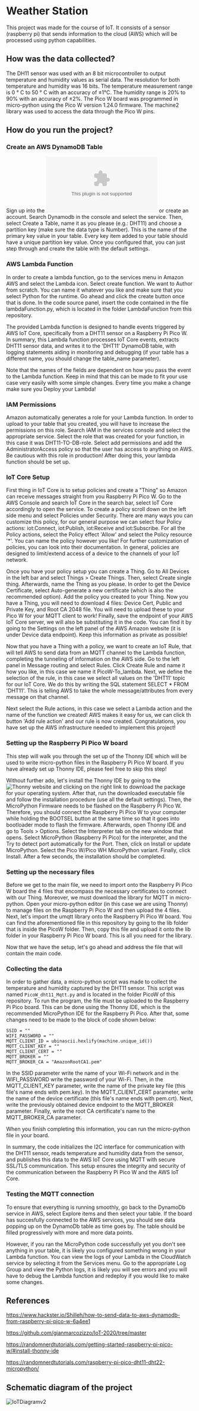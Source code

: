 # Weather Station

This project was made for the course of IoT. It consists of a sensor (raspberry pi) that sends information to the cloud (AWS) which will be processed using python capabilities.

## How was the data collected?

The DH11 sensor was used with an 8 bit microcontroller to output temperature and humidity values as serial data. The resolution for both temperature and humidity was 16 bits. The temperature measurement range is 0 ° C to 50 ° C with an accuracy of ±1°C. The humidity range is 20% to 90% with an accuracy of ±2%. The Pico W board was programmed in micro-python using the Pico W version 1.24.0 firmware. The machine2 library was used to access the data through the Pico W pins.

## How do you run the project?

### Create an AWS DynamoDB Table

Sign up into the ![Amazon website](aws.amamazon.com) or create an account. Search Dynamodb in the console and select the service. Then, select Create a Table, name it as you please (e.g.: DHT11) and choose a partition key (make sure the data type is Number). This is the name of the primary key value in your table. Every key item added to your table should have a unique partition key value. Once you configured that, you can just step through and create the table with the default settings.

### AWS Lambda Function

In order to create a lambda function, go to the services menu in Amazon AWS and select the Lambda icon. Select create function. We want to Author from scratch. You can name it whatever you like and make sure that you select Python for the runtime. Go ahead and click the create button once that is done. In the code source panel, insert the code contained in the file lambdaFunction.py, which is located in the folder LambdaFunction from this repository.

The provided Lambda function is designed to handle events triggered by AWS IoT Core, specifically from a DHT11 sensor on a Raspberry Pi Pico W. In summary, this Lambda function processes IoT Core events, extracts DHT11 sensor data, and writes it to the 'DHT11' DynamoDB table, with logging statements aiding in monitoring and debugging (if your table has a different name, you should change the table_name parameter). 

Note that the names of the fields are dependent on how you pass the event to the Lambda function. Keep in mind that this can be made to fit your use case very easily with some simple changes. Every time you make a change make sure you Deploy your Lambda!

### IAM Permissions

Amazon automatically generates a role for your Lambda function. In order to upload to your table that you created, you will have to increase the permissions on this role. Search IAM in the services console and select the appropriate service. Select the role that was created for your function, in this case it was DHT11-TO-DB-role. Select add permissions and add the AdministratorAccess policy so that the user has access to anything on AWS. Be cautious with this role in production! After doing this, your lambda function should be set up.

### IoT Core Setup

First thing in IoT Core is to setup policies and create a "Thing" so Amazon can receive messages straight from you Raspberry Pi Pico W. Go to the AWS Console and search IoT Core in the search bar, select IoT Core accordingly to open the service. To create a policy scroll down on the left side menu and select Policies under Security. There are many ways you can customize this policy, for our general purpose we can select four Policy actions: iot:Connect, iot:Publish, iot:Receive and iot:Subscribe. For all the Policy actions, select the Policy effect 'Allow' and select the Policy resource '*'. You can name the policy however you like! For further customization of policies, you can look into their documentation. In general, policies are designed to limit/extend access of a device to the channels of your IoT network.

Once you have your policy setup you can create a Thing. Go to All Devices in the left bar and select Things > Create Things. Then, select Create single thing. Afterwards, name the Thing as you please. In order to get the Device Certificate, select Auto-generate a new certificate (which is also the recommended option). Add the policy you created to your Thing. Now you have a Thing, you will need to download 4 files: Device Cert, Public and Private Key, and Root CA 2048 file. You will need to upload these to your Pico W for your MQTT client to work! Finally, save the endpoint of your AWS IoT Core server, we will also be substituting it in the code. You can find it by going to the Settings on the left panel of the AWS Amazon website (it is under Device data endpoint). Keep this information as private as possible!

Now that you have a Thing with a policy, we want to create an IoT Rule, that will tell AWS to send data from an MQTT channel to the Lambda function, completing the tunneling of information on the AWS side. Go to the left panel in Message routing and select Rules. Click Create Rule and name it how you like, in this case we name it PicoW-To_lambda. Next, we define the selection of the rule, in this case we select all values on the 'DHT11' topic for our IoT Core. We do this by writing the SQL statement SELECT * FROM 'DHT11'. This is telling AWS to take the whole message/attributes from every message on that channel.

Next select the Rule actions, in this case we select a Lambda action and the name of the function we created! AWS makes it easy for us, we can click th button 'Add rule action' and our rule is now created. Congratulations, you have set up the AWS infrastructure needed to implement this project!

### Setting up the Raspberry Pi Pico W board

This step will walk you through the set up of the Thonny IDE which will be used to write micro-python files in the Raspberry Pi Pico W board. If you have already set up Thonny IDE, please feel free to skip this step!

Without further ado, let's install the Thonny IDE by going to the ![Thonny website](https://thonny.org/) and clicking on the right link to download the package for your operating system. After that, run the downloaded executable file and follow the installation procedure (use all the default settings). Then, the MicroPython Firmware needs to be flashed on the Raspberry Pi Pico W. Therefore, you should connect the Raspberry Pi Pico W to your computer while holding the BOOTSEL button at the same time so that it goes into bootloader mode to flash the firmware. Afterwards, open Thonny IDE and go to Tools > Options. Select the Interpreter tab on the new window that opens. Select MicroPython (Raspberry Pi Pico) for the interpreter, and the Try to detect port automatically for the Port. Then, click on Install or update MicroPython. Select the Pico W/Pico WH MicroPython variant. Finally, click Install. After a few seconds, the installation should be completed.

### Setting up the necessary files

Before we get to the main file, we need to import onto the Raspberry Pi Pico W board the 4 files that encompass the necessary certificates to connect with our Thing. Moreover, we must download the library for MQTT in micro-python. Open your micro-python editor (in this case we are using Thonny) to manage files on the Raspberry Pi Pico W and then upload the 4 files. Next, let's import the umqtt library onto the Raspberry Pi Pico W board. You can find the aforementioned file in this repository by going to the lib folder that is inside the PicoW folder. Then, copy this file and upload it onto the lib folder in your Raspberry Pi Pico W board. This is all you need for the library.

Now that we have the setup, let's go ahead and address the file that will contain the main code.

### Collecting the data

In order to gather data, a micro-python script was made to collect the temperature and humidity captured by the DHT11 sensor. This script was named `PicoW_dht11_Mqtt.py` and is located in the folder PicoW of this repository. To run the program, the file must be uploaded to the Raspberry Pi Pico board. This can be done using the Thonny IDE, which is the recommended MicroPython IDE for the Raspberry Pi Pico. After that, some changes need to be made to the block of code shown below:

```
SSID = ""
WIFI_PASSWORD = ""
MQTT_CLIENT_ID = ubinascii.hexlify(machine.unique_id())
MQTT_CLIENT_KEY = ""
MQTT_CLIENT_CERT = ""
MQTT_BROKER = ""
MQTT_BROKER_CA = "AmazonRootCA1.pem"
```

In the SSID parameter write the name of your Wi-Fi network and in the WIFI_PASSWORD write the password of your Wi-Fi. Then, in the MQTT_CLIENT_KEY parameter, write the name of the private key file (this file's name ends with pem.key). In the MQTT_CLIENT_CERT parameter, write the name of the device certificate (this file's name ends with pem.crt). Next, write the previously obtained device endpoint to the MQTT_BROKER parameter. Finally, write the root CA certificate's name to the MQTT_BROKER_CA parameter.

When you finish completing this information, you can run the micro-python file in your board.

In summary, the code initializes the I2C interface for communication with the DHT11 sensor, reads temperature and humidity data from the sensor, and publishes this data to the AWS IoT Core using MQTT with secure SSL/TLS communication. This setup ensures the integrity and security of the communication between the Raspberry Pi Pico W and the AWS IoT Core.

### Testing the MQTT connection

To ensure that everything is running smoothly, go back to the DynamoDb service in AWS, select Explore items and then select your table. If the board has succesfully connected to the AWS services, you should see data popping up on the DynamoDb table as time goes by. The table should be filled progressively with more and more data points.

However, if you ran the MicroPython code successfully yet you don't see anything in your table, it is likely you configured something wrong in your Lambda function. You can view the logs of your Lambda in the CloudWatch service by selecting it from the Services menu. Go to the appropriate Log Group and view the Python logs, it is likely you will see errors and you will have to debug the Lambda function and redeploy if you would like to make some changes.

## References

https://www.hackster.io/Shilleh/how-to-send-data-to-aws-dynamodb-from-raspberry-pi-pico-w-6a4ee1

https://github.com/gianmarcozizzo/IoT-2020/tree/master

https://randomnerdtutorials.com/getting-started-raspberry-pi-pico-w/#install-thonny-ide

https://randomnerdtutorials.com/raspberry-pi-pico-dht11-dht22-micropython/

## Schematic diagram of the project

![IoTDiagramv2](https://github.com/user-attachments/assets/025b2f39-fa44-4a02-b56c-3c6fb8fd936e)
